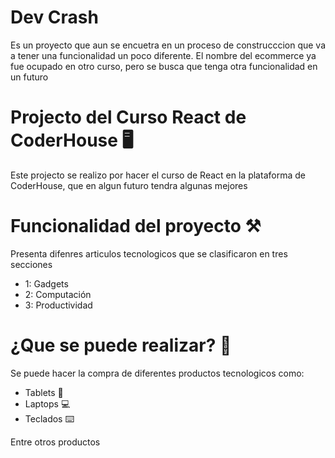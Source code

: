 # Dev Crash

Es un proyecto que aun se encuetra en un proceso de construcccion que va a tener una funcionalidad un poco diferente.
El nombre del ecommerce ya fue ocupado en otro curso, pero se busca que tenga otra funcionalidad en un futuro

# Projecto del Curso React de CoderHouse 🖥️

Este projecto se realizo por hacer el curso de React en la plataforma de CoderHouse, que en algun futuro tendra algunas mejores

# Funcionalidad del proyecto ⚒️

Presenta difenres articulos tecnologicos que se clasificaron en tres secciones

- 1: Gadgets
- 2: Computación
- 3: Productividad

# ¿Que se puede realizar? 🤔

Se puede hacer la compra de diferentes productos tecnologicos como:

- Tablets 📱
- Laptops 💻
- Teclados ⌨️

Entre otros productos
